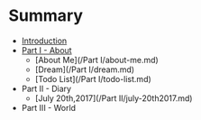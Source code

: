 # Summary

* [Introduction](README.md)
* [Part I - About](part-i-about.md)
  * [About Me](/Part I/about-me.md)
  * [Dream](/Part I/dream.md)
  * [Todo List](/Part I/todo-list.md)
* Part II - Diary
  * [July 20th,2017](/Part II/july-20th2017.md)
* Part III - World

